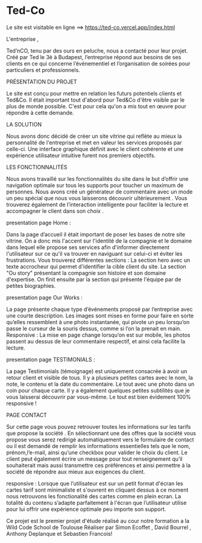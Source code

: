 # Ted-Co

Le site est visitable en ligne ==>  https://ted-co.vercel.app/index.html

L'entreprise , 

Ted’nCO, tenu par des ours en peluche, nous a contacté pour leur projet. Créé par Ted le 3è à Budapest, l’entreprise répond aux besoins de ses clients en ce qui concerne l’événementiel et l’organisation de soirées pour particuliers et professionnels.

PRÉSENTATION DU PROJET 

 Le site est conçu pour mettre en relation les futurs potentiels clients et Ted&Co. 
Il était important tout d'abord pour Ted&Co d'être visible par le plus de monde possible. 
C'est pour cela qu'on a mis tout en œuvre pour répondre à cette demande.

LA SOLUTION

Nous avons donc décidé de créer un site vitrine qui reflète au mieux la personnalité de l'entreprise et met en valeur les services proposés par celle-ci. Une interface graphique définit avec le client cohérente et une expérience utilisateur intuitive furent nos premiers objectifs.

LES FONCTIONNALITÉS

Nous avons travaillé sur les fonctionnalités du site dans le but d’offrir une navigation optimale sur tous les supports pour toucher un maximum de personnes.
Nous avons créé un générateur de commentaire avec un mode un peu spécial que nous vous laisserons découvrir ultérieurement .
Vous trouverez également de l’interaction intelligente pour faciliter la lecture et accompagner le client dans son choix .

presentation page Home :

Dans la page d’accueil il était important de poser les bases de notre site vitrine. On a donc mis l'accent sur l'identité de la compagnie et le domaine dans lequel elle propose ses services afin d'informer directement l'utilisateur sur ce qu'il va trouver en naviguant sur celui-ci et éviter les frustrations. 
Vous trouverez différentes sections :
La section hero avec un texte accrocheur qui permet d'identifier la cible client du site.
La section "Ou story" présentant la compagnie son histoire et son domaine d'expertise.
On finit ensuite par la section qui présente l'équipe par de petites biographies.

presentation page Our Works :

La page présente chaque type d’événements proposé par l’entreprise avec une courte description. Les images sont mises en forme pour faire en sorte qu’elles ressemblent à une photo instantanée, qui pivote un peu lorsqu’on passe le curseur de la souris dessus, comme si l’on la prenait en main. 
Responsive : La mise en page change lorsqu’on est sur mobile, les photos passent au dessus de leur commentaire respectif, et ainsi cela facilite la lecture. 

presentation page TESTIMONIALS :

La page Testimonials (témoignage) est uniquement consacrée à avoir un retour client et visible de tous. Il y a plusieurs petites cartes avec le nom, la note, le contenu et la date du commentaire. Le tout avec une photo dans un coin pour chaque carte. Il y a également quelques petites subtilités que je vous laisserai découvrir par vous-même. Le tout est bien évidement 100% responsive !

PAGE CONTACT

Sur cette page vous pouvez retrouver toutes les informations sur les tarifs que propose la société .
En sélectionnant une des offres que la société vous propose vous serez redirigé automatiquement vers le formulaire de contact ou il est demandé de remplir les informations essentielles tels que le nom, prénom,l’e-mail, ainsi qu’une checkbox pour valider le choix du client. 
Le client peut également écrire un message pour tout renseignement qu’il souhaiterait mais aussi transmettre ces préférences et ainsi permettre à la société de répondre aux mieux aux exigences du client.

responsive :
Lorsque que l’utilisateur est sur un petit format d'écran les cartes tarif sont minimaliste et s'ouvrent en cliquant dessus à ce moment nous retrouvons les fonctionalité des cartes comme en plein ecran.
La totalité du contenu s’adapte parfaitement à l'écran que l’utilisateur utilise pour lui offrir une expérience optimale peu importe son support.


Ce projet est le premier projet d'étude réalisé au cour notre formation a la Wild Code School de Toulouse 
Réaliser par Simon Ecoffet , David Bourrel , Anthony Deplanque et Sebastien Francois!

